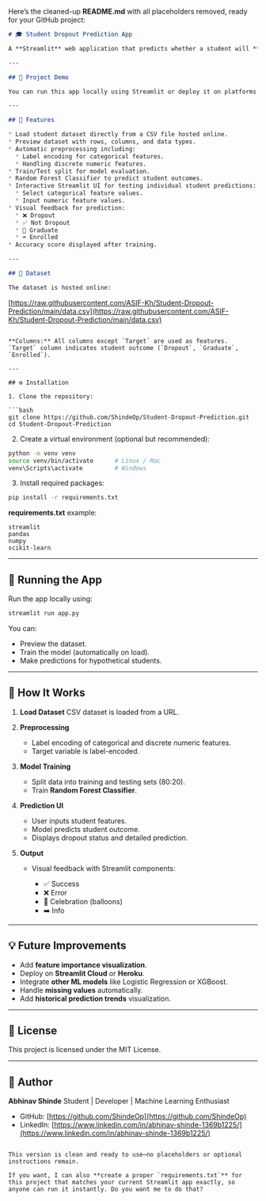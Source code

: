 Here’s the cleaned-up **README.md** with all placeholders removed, ready for your GitHub project:

```markdown
# 🎓 Student Dropout Prediction App

A **Streamlit** web application that predicts whether a student will **Dropout**, **Graduate**, or remain **Enrolled** based on their academic and demographic features. This project utilizes a **Random Forest Classifier** for prediction and provides an interactive interface for users to test predictions by adjusting input features.

---

## 🔗 Project Demo

You can run this app locally using Streamlit or deploy it on platforms like **Streamlit Cloud**.

---

## 🧰 Features

* Load student dataset directly from a CSV file hosted online.
* Preview dataset with rows, columns, and data types.
* Automatic preprocessing including:
  * Label encoding for categorical features.
  * Handling discrete numeric features.
* Train/Test split for model evaluation.
* Random Forest Classifier to predict student outcomes.
* Interactive Streamlit UI for testing individual student predictions:
  * Select categorical feature values.
  * Input numeric feature values.
* Visual feedback for prediction:
  * ❌ Dropout
  * ✅ Not Dropout
  * 🎉 Graduate
  * ➡️ Enrolled
* Accuracy score displayed after training.

---

## 📁 Dataset

The dataset is hosted online:

```

[https://raw.githubusercontent.com/ASIF-Kh/Student-Dropout-Prediction/main/data.csv](https://raw.githubusercontent.com/ASIF-Kh/Student-Dropout-Prediction/main/data.csv)

````

**Columns:** All columns except `Target` are used as features.  
`Target` column indicates student outcome (`Dropout`, `Graduate`, `Enrolled`).

---

## ⚙️ Installation

1. Clone the repository:

```bash
git clone https://github.com/ShindeOp/Student-Dropout-Prediction.git
cd Student-Dropout-Prediction
````

2. Create a virtual environment (optional but recommended):

```bash
python -m venv venv
source venv/bin/activate      # Linux / Mac
venv\Scripts\activate         # Windows
```

3. Install required packages:

```bash
pip install -r requirements.txt
```

**requirements.txt** example:

```
streamlit
pandas
numpy
scikit-learn
```

---

## 🚀 Running the App

Run the app locally using:

```bash
streamlit run app.py
```

You can:

* Preview the dataset.
* Train the model (automatically on load).
* Make predictions for hypothetical students.

---

## 🧩 How It Works

1. **Load Dataset**
   CSV dataset is loaded from a URL.

2. **Preprocessing**

   * Label encoding of categorical and discrete numeric features.
   * Target variable is label-encoded.

3. **Model Training**

   * Split data into training and testing sets (80:20).
   * Train **Random Forest Classifier**.

4. **Prediction UI**

   * User inputs student features.
   * Model predicts student outcome.
   * Displays dropout status and detailed prediction.

5. **Output**

   * Visual feedback with Streamlit components:

     * ✅ Success
     * ❌ Error
     * 🎉 Celebration (balloons)
     * ➡️ Info

---

## 💡 Future Improvements

* Add **feature importance visualization**.
* Deploy on **Streamlit Cloud** or **Heroku**.
* Integrate **other ML models** like Logistic Regression or XGBoost.
* Handle **missing values** automatically.
* Add **historical prediction trends** visualization.

---

## 📄 License

This project is licensed under the MIT License.

---

## 👤 Author

**Abhinav Shinde**
Student | Developer | Machine Learning Enthusiast

* GitHub: [https://github.com/ShindeOp](https://github.com/ShindeOp)
* LinkedIn: [https://www.linkedin.com/in/abhinav-shinde-1369b1225/](https://www.linkedin.com/in/abhinav-shinde-1369b1225/)

```

This version is clean and ready to use—no placeholders or optional instructions remain.  

If you want, I can also **create a proper `requirements.txt`** for this project that matches your current Streamlit app exactly, so anyone can run it instantly. Do you want me to do that?
```
